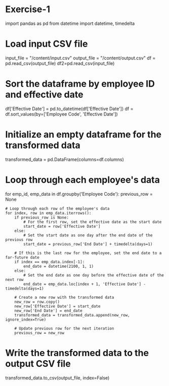# Exercise-1
import pandas as pd
from datetime import datetime, timedelta

# Load input CSV file
input_file = "/content/input.csv"
output_file = "/content/output.csv"
df = pd.read_csv(output_file)
df2=pd.read_csv(input_file)

# Sort the dataframe by employee ID and effective date
df['Effective Date'] = pd.to_datetime(df['Effective Date'])
df = df.sort_values(by=['Employee Code', 'Effective Date'])

# Initialize an empty dataframe for the transformed data
transformed_data = pd.DataFrame(columns=df.columns)

# Loop through each employee's data
for emp_id, emp_data in df.groupby('Employee Code'):
    previous_row = None
    
    # Loop through each row of the employee's data
    for index, row in emp_data.iterrows():
        if previous_row is None:
            # For the first row, set the effective date as the start date
            start_date = row['Effective Date']
        else:
            # Set the start date as one day after the end date of the previous row
            start_date = previous_row['End Date'] + timedelta(days=1)
        
        # If this is the last row for the employee, set the end date to a far-future date
        if index == emp_data.index[-1]:
            end_date = datetime(2100, 1, 1)
        else:
            # Set the end date as one day before the effective date of the next row
            end_date = emp_data.loc[index + 1, 'Effective Date'] - timedelta(days=1)
        
        # Create a new row with the transformed data
        new_row = row.copy()
        new_row['Effective Date'] = start_date
        new_row['End Date'] = end_date
        transformed_data = transformed_data.append(new_row, ignore_index=True)
        
        # Update previous row for the next iteration
        previous_row = new_row

# Write the transformed data to the output CSV file
transformed_data.to_csv(output_file, index=False)

